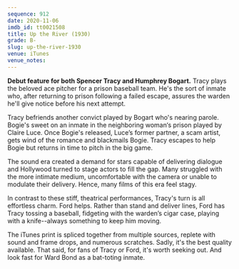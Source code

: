 ```yaml
---
sequence: 912
date: 2020-11-06
imdb_id: tt0021508
title: Up the River (1930)
grade: B-
slug: up-the-river-1930
venue: iTunes
venue_notes:
---
```


**Debut feature for both Spencer Tracy and Humphrey Bogart.** Tracy plays the beloved ace pitcher for a prison baseball team. He's the sort of inmate who, after returning to prison following a failed escape, assures the warden he'll give notice before his next attempt.

<!-- end -->

Tracy befriends another convict played by Bogart who's nearing parole. Bogie's sweet on an inmate in the neighboring woman‘s prison played by Claire Luce. Once Bogie's released, Luce’s former partner, a scam artist, gets wind of the romance and blackmails Bogie. Tracy escapes to help Bogie but returns in time to pitch in the big game.

The sound era created a demand for stars capable of delivering dialogue and Hollywood turned to stage actors to fill the gap. Many struggled with the more intimate medium, uncomfortable with the camera or unable to modulate their delivery. Hence, many films of this era feel stagy.

In contrast to these stiff, theatrical performances, Tracy's turn is all effortless charm. Ford helps. Rather than stand and deliver lines, Ford has Tracy tossing a baseball, fidgeting with the warden’s cigar case, playing with a knife--always something to keep him moving.

The iTunes print is spliced together from multiple sources, replete with sound and frame drops, and numerous scratches. Sadly, it's the best quality available. That said, for fans of Tracy or Ford, it's worth seeking out. And look fast for Ward Bond as a bat-toting inmate.
